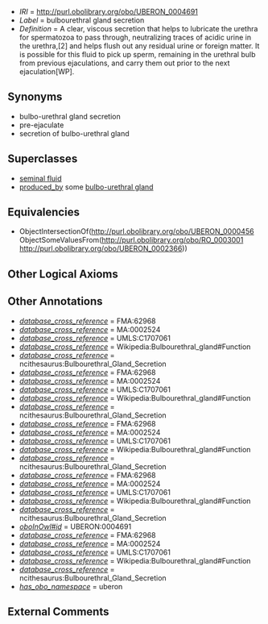  * *IRI* = http://purl.obolibrary.org/obo/UBERON_0004691
 * *Label* = bulbourethral gland secretion
 * *Definition* = A clear, viscous secretion that helps to lubricate the urethra for spermatozoa to pass through, neutralizing traces of acidic urine in the urethra,[2] and helps flush out any residual urine or foreign matter. It is possible for this fluid to pick up sperm, remaining in the urethral bulb from previous ejaculations, and carry them out prior to the next ejaculation[WP].

## Synonyms

 * bulbo-urethral gland secretion
 * pre-ejaculate
 * secretion of bulbo-urethral gland

## Superclasses

 * [seminal fluid](../../UBERON/30/UBERON_0006530.md)
 * [produced_by](../../RO/01/RO_0003001.md) some [bulbo-urethral gland](../../UBERON/66/UBERON_0002366.md)

## Equivalencies

 * ObjectIntersectionOf(<http://purl.obolibrary.org/obo/UBERON_0000456> ObjectSomeValuesFrom(<http://purl.obolibrary.org/obo/RO_0003001> <http://purl.obolibrary.org/obo/UBERON_0002366>))

## Other Logical Axioms


## Other Annotations

 * *[database_cross_reference](../../ef/oboInOwl#hasDbXref.md)* = FMA:62968
 * *[database_cross_reference](../../ef/oboInOwl#hasDbXref.md)* = MA:0002524
 * *[database_cross_reference](../../ef/oboInOwl#hasDbXref.md)* = UMLS:C1707061
 * *[database_cross_reference](../../ef/oboInOwl#hasDbXref.md)* = Wikipedia:Bulbourethral_gland#Function
 * *[database_cross_reference](../../ef/oboInOwl#hasDbXref.md)* = ncithesaurus:Bulbourethral_Gland_Secretion
 * *[database_cross_reference](../../ef/oboInOwl#hasDbXref.md)* = FMA:62968
 * *[database_cross_reference](../../ef/oboInOwl#hasDbXref.md)* = MA:0002524
 * *[database_cross_reference](../../ef/oboInOwl#hasDbXref.md)* = UMLS:C1707061
 * *[database_cross_reference](../../ef/oboInOwl#hasDbXref.md)* = Wikipedia:Bulbourethral_gland#Function
 * *[database_cross_reference](../../ef/oboInOwl#hasDbXref.md)* = ncithesaurus:Bulbourethral_Gland_Secretion
 * *[database_cross_reference](../../ef/oboInOwl#hasDbXref.md)* = FMA:62968
 * *[database_cross_reference](../../ef/oboInOwl#hasDbXref.md)* = MA:0002524
 * *[database_cross_reference](../../ef/oboInOwl#hasDbXref.md)* = UMLS:C1707061
 * *[database_cross_reference](../../ef/oboInOwl#hasDbXref.md)* = Wikipedia:Bulbourethral_gland#Function
 * *[database_cross_reference](../../ef/oboInOwl#hasDbXref.md)* = ncithesaurus:Bulbourethral_Gland_Secretion
 * *[database_cross_reference](../../ef/oboInOwl#hasDbXref.md)* = FMA:62968
 * *[database_cross_reference](../../ef/oboInOwl#hasDbXref.md)* = MA:0002524
 * *[database_cross_reference](../../ef/oboInOwl#hasDbXref.md)* = UMLS:C1707061
 * *[database_cross_reference](../../ef/oboInOwl#hasDbXref.md)* = Wikipedia:Bulbourethral_gland#Function
 * *[database_cross_reference](../../ef/oboInOwl#hasDbXref.md)* = ncithesaurus:Bulbourethral_Gland_Secretion
 * *[oboInOwl#id](../../id/oboInOwl#id.md)* = UBERON:0004691
 * *[database_cross_reference](../../ef/oboInOwl#hasDbXref.md)* = FMA:62968
 * *[database_cross_reference](../../ef/oboInOwl#hasDbXref.md)* = MA:0002524
 * *[database_cross_reference](../../ef/oboInOwl#hasDbXref.md)* = UMLS:C1707061
 * *[database_cross_reference](../../ef/oboInOwl#hasDbXref.md)* = Wikipedia:Bulbourethral_gland#Function
 * *[database_cross_reference](../../ef/oboInOwl#hasDbXref.md)* = ncithesaurus:Bulbourethral_Gland_Secretion
 * *[has_obo_namespace](../../ce/oboInOwl#hasOBONamespace.md)* = uberon

## External Comments

